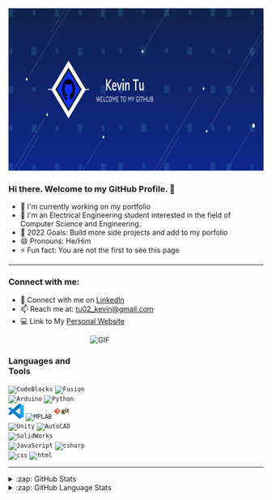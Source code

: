 <img src="https://github.com/KevinT02/KevinT02/blob/main/Github%20Profile.png" height="320" width="1800">

### Hi there. Welcome to my GitHub Profile. 👋

- 🔭 I'm currently working on my portfolio
- 🌱 I'm an Electrical Engineering student interested in the field of Computer Science and Engineering.
- 🎯 2022 Goals: Build more side projects and add to my porfolio
- 😄 Pronouns: He/Him
- ⚡ Fun fact: You are not the first to see this page

---

### Connect with me:

- 🤝 Connect with me on <a href="https://www.linkedin.com/in/kevin-tu-02/">LinkedIn</a>
- 📫 Reach me at: tu02_kevin@gmail.com
- 💻 Link to My <a href="https://kevint02.github.io/KevinPortfolio/">Personal Website</a>

<img align="right" alt="GIF" src="https://chrisdermody.com/content/images/2017/12/10_coding_dribbble.gif" width="343" height="220" title="Do what you like, and do it best!"> &nbsp;&nbsp;&nbsp;&nbsp;

### Languages and Tools

<code><img height="30" src="https://images-wixmp-ed30a86b8c4ca887773594c2.wixmp.com/i/feaf74a2-da81-42f2-9c50-37686d02557a/d73n2y9-fc7e0a66-1dd8-42d2-9aba-29a33990067b.png" alt="CodeBlocks" title="CodeBlocks"></code>
<code><img height="30" src="https://upload.wikimedia.org/wikipedia/commons/b/b3/Fusion_360_Logo.png" alt="Fusion" title="Fusion"></code>
<code><img height="30" src="https://cdn.iconscout.com/icon/free/png-512/arduino-226072.png" alt="Arduino" title="Arduino"></code>
<code><img height="30" src="https://upload.wikimedia.org/wikipedia/commons/thumb/c/c3/Python-logo-notext.svg/1200px-Python-logo-notext.svg.png" alt="Python" title="Python"></code>
<code><img height="30" src="https://raw.githubusercontent.com/github/explore/80688e429a7d4ef2fca1e82350fe8e3517d3494d/topics/visual-studio-code/visual-studio-code.png" alt="VSCode" title="VSCode"></code>
<code><img height="30" src="https://seeklogo.com/images/M/mplab-x-ide-logo-B1D898D52B-seeklogo.com.png" alt="MPLAB" title="MPLAB"></code>
<code><img height="30" src="https://raw.githubusercontent.com/github/explore/80688e429a7d4ef2fca1e82350fe8e3517d3494d/topics/git/git.png" alt="Git" title="Git"></code>
<code><img height="30" src="https://cdn4.iconfinder.com/data/icons/logos-brands-5/24/unity-512.png" alt="Unity" title="Unity"></code>
<code><img height="30" src="https://pbs.twimg.com/profile_images/1508846580152995844/EVKhmR2w_400x400.jpg" alt="AutoCAD" title="AutoCAD"></code>
<code><img height="30" src="https://banner2.cleanpng.com/20180425/kqw/kisspng-computer-icons-solidworks-e-5ae0fa43334702.1540505415246935712101.jpg" alt="SolidWorks" title="SolidWorks"></code>
<code><img height="30" src="https://upload.wikimedia.org/wikipedia/commons/thumb/9/99/Unofficial_JavaScript_logo_2.svg/2048px-Unofficial_JavaScript_logo_2.svg.png" alt="JavaScript" title="JavaScript"></code>
<code><img height="30" src="https://seeklogo.com/images/C/c-sharp-c-logo-02F17714BA-seeklogo.com.png" alt="csharp" title="csharp"></code>
<code><img height="30" src="https://brandslogos.com/wp-content/uploads/images/css-logo-vector.svg" alt="css" title="css"></code>
<code><img height="30" src="https://www.w3.org/html/logo/downloads/HTML5_Logo_512.png" alt="html" title="html"></code>


---

<details>
  <summary>:zap: GitHub Stats</summary>

  ![Kevin's github stats](https://github-readme-stats.vercel.app/api?username=kevint02&show_icons=true&theme=algolia  )
  <br/>
</details>

<details>
  <summary>:zap: GitHub Language Stats</summary>

  [![Top Langs](https://github-readme-stats.vercel.app/api/top-langs/?username=kevint02&layout=compact)](https://github.com/anuraghazra/github-readme-stats)

</details>

  



